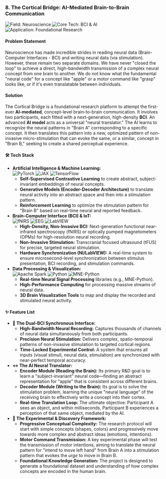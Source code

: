 ### **8. The Cortical Bridge: AI-Mediated Brain-to-Brain Communication**

<p>
  <img src="https://img.shields.io/badge/Field-Neuroscience-8A2BE2?style=for-the-badge" alt="Field: Neuroscience"/>
  <img src="https://img.shields.io/badge/Core_Tech-BCI_&_AI-007396?style=for-the-badge" alt="Core Tech: BCI & AI"/>
  <img src="https://img.shields.io/badge/Application-Foundational_Research-964B00?style=for-the-badge" alt="Application: Foundational Research"/>
</p>

#### **Problem Statement**

Neuroscience has made incredible strides in reading neural data (Brain-Computer Interfaces - BCI) and writing neural data (via stimulation). However, these remain two separate domains. We have never "closed the loop" to achieve a direct, high-bandwidth transmission of a complex neural concept from one brain to another. We do not know what the fundamental "neural code" for a concept like "apple" or a motor command like "grasp" looks like, or if it's even translatable between individuals.

#### **Solution**

The Cortical Bridge is a foundational research platform to attempt the first-ever **AI-mediated**, concept-level brain-to-brain communication. It involves two participants, each fitted with a next-generation, high-density **BCI**. An advanced **AI model** acts as a universal "neural translator." The AI learns to recognize the neural patterns in "Brain A" corresponding to a specific concept. It then translates this pattern into a new, optimized pattern of non-invasive micro-stimulation that can evoke the same, or a similar, concept in "Brain B," seeking to create a shared perceptual experience.

#### **🛠️ Tech Stack**

*   **Artificial Intelligence & Machine Learning:** <br/>
    <img src="https://img.shields.io/badge/PyTorch-EE4C2C?style=for-the-badge&logo=pytorch&logoColor=white" alt="PyTorch"/> <img src="https://img.shields.io/badge/JAX-000000?style=for-the-badge&logo=JAX&logoColor=5E65E8" alt="JAX"/> <img src="https://img.shields.io/badge/TensorFlow-FF6F00?style=for-the-badge&logo=tensorflow&logoColor=white" alt="TensorFlow"/>
    *   **Self-Supervised Contrastive Learning** to create abstract, subject-invariant embeddings of neural concepts.
    *   **Generative Models (Encoder-Decoder Architecture)** to translate neural activity into an abstract space and then into a stimulation pattern.
    *   **Reinforcement Learning** to optimize the stimulation pattern for "Brain B" based on real-time neural and reported feedback.
*   **Brain-Computer Interface (BCI) & IoT:** <br/>
    <img src="https://img.shields.io/badge/fNIRS-A30D0D?style=for-the-badge" alt="fNIRS"/> <img src="https://img.shields.io/badge/EEG-0C1327?style=for-the-badge" alt="EEG"/> <img src="https://img.shields.io/badge/LabVIEW-FFDB00?style=for-the-badge&logo=ni&logoColor=black" alt="LabVIEW"/>
    *   **High-Density, Non-Invasive BCI:** Next-generation functional near-infrared spectroscopy (fNIRS) or optically pumped magnetometers (OPMs) for high-resolution neural recording.
    *   **Non-Invasive Stimulation:** Transcranial focused ultrasound (tFUS) for precise, targeted neural stimulation.
    *   **Hardware Synchronization (NI/LabVIEW):** A real-time system to ensure microsecond-level synchronization between stimulus presentation, BCI recording, and stimulation commands.
*   **Data Processing & Visualization:** <br/>
    <img src="https://img.shields.io/badge/Apache_Spark-E25A1C?style=for-the-badge&logo=apache-spark&logoColor=white" alt="Apache Spark"/> <img src="https://img.shields.io/badge/Python-3776AB?style=for-the-badge&logo=python&logoColor=white" alt="Python"/> <img src="https://img.shields.io/badge/MNE--Python-000000?style=for-the-badge" alt="MNE-Python"/>
    *   **Real-time Neural Signal Processing** libraries (e.g., MNE-Python).
    *   **High-Performance Computing** for processing massive streams of neural data.
    *   **3D Brain Visualization Tools** to map and display the recorded and stimulated neural activity.

#### **✨ Feature List**

*   **🧠 The Dual-BCI Synchronous Interface:**
    *   **High-Bandwidth Neural Recording:** Captures thousands of channels of neural data simultaneously from both participants.
    *   **Precision Neural Stimulation:** Delivers complex, spatio-temporal patterns of non-invasive stimulation to targeted cortical regions.
    *   **Time-Locked Experimental Control:** A system that ensures all inputs (visual stimuli, neural data, stimulation) are synchronized with near-perfect temporal accuracy.
*   **↔️ The AI Neural Translator:**
    *   **Encoder Module (Reading the Brain):** Its primary R&D goal is to learn a "subject-invariant" neural code—finding an abstract representation for "apple" that is consistent across different brains.
    *   **Decoder Module (Writing to the Brain):** Its goal is to solve the stimulation problem, learning the unique "neural language" of the receiving brain to effectively write a concept into their cortex.
    *   **Real-time Translation Loop:** The ultimate objective: Participant A sees an object, and within milliseconds, Participant B experiences a perception of that same object, mediated by the AI.
*   **🔬 The Experimental & Discovery Framework:**
    *   **Progressive Conceptual Complexity:** The research protocol will start with simple concepts (shapes, colors) and progressively move towards more complex and abstract ideas (emotions, intentions).
    *   **Motor Command Transmission:** A key experimental phase will test the transmission of motor intentions, aiming to translate the neural pattern for "intend to move left hand" from Brain A into a stimulation pattern that evokes the *urge* to move in Brain B.
    *   **Foundational Knowledge Generation:** The project is designed to generate a foundational dataset and understanding of how complex concepts are encoded in the human brain.